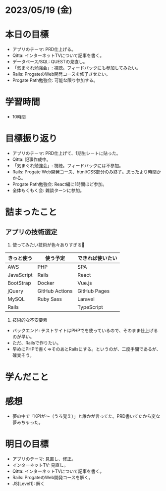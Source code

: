 # 2023/05/19 (金)

# 本日の目標

- アプリのテーマ: PRD仕上げる。
- Qitta: インターネットTVについて記事を書く。
- データベース/SQL: QUESTの見直し。
- 「気まぐれ勉強会」: 視聴。フィードバックにも参加してみたい。
- Rails: ProgateのWeb開発コースを修了させたい。
- Progate Path勉強会: 可能な限り参加する。

# 学習時間

- 10時間

# 目標振り返り

- アプリのテーマ: PRD仕上げて、1期生シートに貼った。
- Qitta: 記事作成中。
- 「気まぐれ勉強会」: 視聴。フィードバックには不参加。
- Rails: Progate Web開発コース、html/CSS部分のみ終了。思ったより時間かかる。
- Progate Path勉強会: React編に1時間ほど参加。
- 全体もくもく会: 雑談ターンに参加。

# 詰まったこと

## アプリの技術選定
1. 使ってみたい技術が色々ありすぎる🤔

| きっと使う | 使う予定       | できれば使いたい |
| ---------- | -------------- | ---------------- |
| AWS        | PHP            | SPA              |
| JavaScript | Rails          | React            |
| BootStrap  | Docker         | Vue.js           |
| jQuery     | GitHub Actions | GitHub Pages     |
| MySQL      | Ruby Sass      | Laravel          |
| Rails      |                | TypeScript       |

1. 技術的な不安要素

- バックエンド: テストサイトはPHPでを使っているので、そのまま仕上げるのが早い。
- ただ、Railsで作りたい。
- 早めにPHPで書く=>そのあとRailsにする。というのが、二度手間であるが、確実そう。

# 学んだこと


# 感想

- 夢の中で「KPIが〜（うろ覚え）」と誰かが言ってた。PRD書いてたから変な夢みちゃった。

# 明日の目標

- アプリのテーマ: 見直し、修正。
- インターネットTV: 見直し。
- Qitta: インターネットTVについて記事を書く。
- Rails: ProgateのWeb開発コースを解く。
- JS[Level1]: 解く
